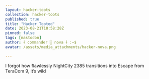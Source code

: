 ```yaml
---
layout: hacker-toots
collection: hacker-toots
published: true
title: "Hacker Tooted"
date: 2023-08-21T18:58:28Z
pinned: false
tags: [mastodon]
author: ⸸ commander ░ nova ⸸ :~$
avatar: /assets/media_attachments/hacker-nova.png

---
```


<p>I forgot how flawlessly NightCity 2385 transitions into Escape from TeraCom 9, it’s wild</p>


